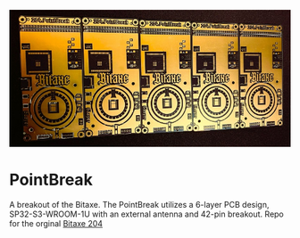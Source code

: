 
![204.PointBreakTimesFour](https://github.com/BeeEvolved/PointBreak/blob/main/image/1%20(4)Small.jpg)

# PointBreak
A breakout of the Bitaxe. The PointBreak utilizes a 6-layer PCB design, SP32-S3-WROOM-1U with an external antenna and 42-pin breakout. 
Repo for the orginal [Bitaxe 204](https://github.com/skot/bitaxe/tree/ultra-204)



